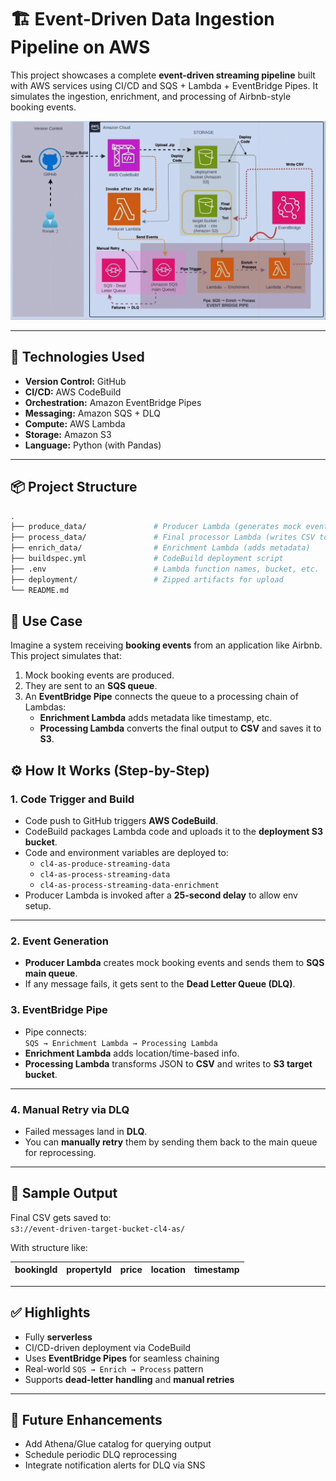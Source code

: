 # 🏗️ Event-Driven Data Ingestion Pipeline on AWS

This project showcases a complete **event-driven streaming pipeline** built with AWS services using CI/CD and SQS + Lambda + EventBridge Pipes. It simulates the ingestion, enrichment, and processing of Airbnb-style booking events.

![Architecture Diagram](./architecture-diagram.gif)

---

## 🔧 Technologies Used

- **Version Control:** GitHub
- **CI/CD:** AWS CodeBuild
- **Orchestration:** Amazon EventBridge Pipes
- **Messaging:** Amazon SQS + DLQ
- **Compute:** AWS Lambda
- **Storage:** Amazon S3
- **Language:** Python (with Pandas)

---

## 📦 Project Structure

```bash
.
├── produce_data/               # Producer Lambda (generates mock events)
├── process_data/               # Final processor Lambda (writes CSV to S3)
├── enrich_data/                # Enrichment Lambda (adds metadata)
├── buildspec.yml               # CodeBuild deployment script
├── .env                        # Lambda function names, bucket, etc.
├── deployment/                 # Zipped artifacts for upload
└── README.md
```

## 📌 Use Case

Imagine a system receiving **booking events** from an application like Airbnb. This project simulates that:

1. Mock booking events are produced.
2. They are sent to an **SQS queue**.
3. An **EventBridge Pipe** connects the queue to a processing chain of Lambdas:
   - **Enrichment Lambda** adds metadata like timestamp, etc.
   - **Processing Lambda** converts the final output to **CSV** and saves it to **S3**.

## ⚙️ How It Works (Step-by-Step)

### 1. **Code Trigger and Build**

- Code push to GitHub triggers **AWS CodeBuild**.
- CodeBuild packages Lambda code and uploads it to the **deployment S3 bucket**.
- Code and environment variables are deployed to:
  - `cl4-as-produce-streaming-data`
  - `cl4-as-process-streaming-data`
  - `cl4-as-process-streaming-data-enrichment`
- Producer Lambda is invoked after a **25-second delay** to allow env setup.

---

### 2. **Event Generation**

- **Producer Lambda** creates mock booking events and sends them to **SQS main queue**.
- If any message fails, it gets sent to the **Dead Letter Queue (DLQ)**.

### 3. **EventBridge Pipe**

- Pipe connects:  
  `SQS → Enrichment Lambda → Processing Lambda`
- **Enrichment Lambda** adds location/time-based info.
- **Processing Lambda** transforms JSON to **CSV** and writes to **S3 target bucket**.

---

### 4. **Manual Retry via DLQ**

- Failed messages land in **DLQ**.
- You can **manually retry** them by sending them back to the main queue for reprocessing.

---

## 📁 Sample Output

Final CSV gets saved to:  
`s3://event-driven-target-bucket-cl4-as/`

With structure like:

| bookingId | propertyId | price | location | timestamp |
| --------- | ---------- | ----- | -------- | --------- |

---

## ✅ Highlights

- Fully **serverless**
- CI/CD-driven deployment via CodeBuild
- Uses **EventBridge Pipes** for seamless chaining
- Real-world `SQS → Enrich → Process` pattern
- Supports **dead-letter handling** and **manual retries**

---

## 🧠 Future Enhancements

- Add Athena/Glue catalog for querying output
- Schedule periodic DLQ reprocessing
- Integrate notification alerts for DLQ via SNS
